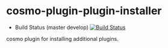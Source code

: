 cosmo-plugin-plugin-installer
=============================

- Build Status (master develop) [![Build Status](https://secure.travis-ci.org/CloudifySource/cosmo-plugin-plugin-installer.png?branch=develop)](http://travis-ci.org/CloudifySource/cosmo-plugin-plugin-installer)

cosmo plugin for installing additional plugins.

